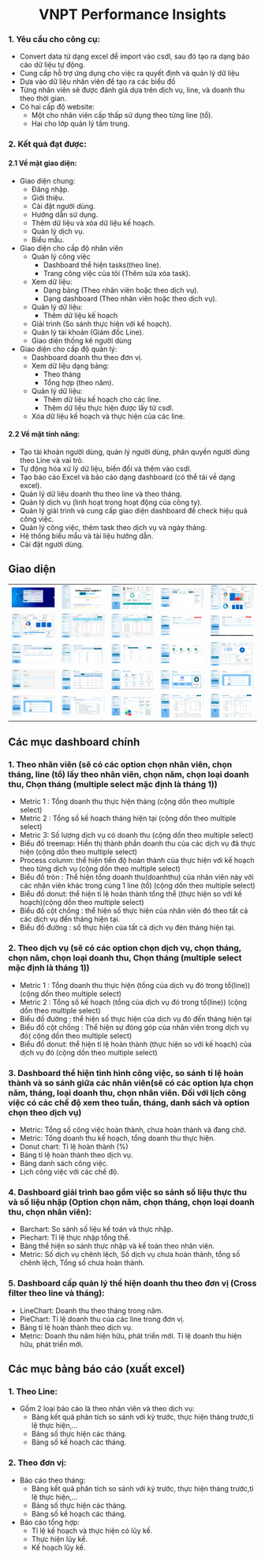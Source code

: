 <h1 style="text-align:center;">VNPT Performance Insights</h1>

### 1. Yêu cầu cho công cụ:
- Convert data từ dạng excel để import vào csdl, sau đó tạo ra dạng báo cáo dữ liệu tự động.
- Cung cấp hỗ trợ ứng dụng cho việc ra quyết định và quản lý dữ liệu
- Dựa vào dữ liệu nhân viên để tạo ra các biểu đồ
- Từng nhân viên sẽ được đánh giá dựa trên dịch vụ, line, và doanh thu theo thời gian.
- Có hai cấp độ website:
    + Một cho nhân viên cấp thấp sử dụng theo từng line (tổ).
    + Hai cho lớp quản lý tầm trung.
### 2. Kết quả đạt được:
#### 2.1 Về mặt giao diện:
- Giao diện chung:
    + Đăng nhập.
    + Giới thiệu.
    + Cài đặt người dùng.
    + Hướng dẫn sử dụng.
    + Thêm dữ liệu và xóa dữ liệu kế hoạch.
    + Quản lý dịch vụ.
    + Biểu mẫu.
- Giao diện cho cấp độ nhân viên
    + Quản lý công việc
        + Dashboard thể hiện tasks(theo line).
        + Trang công việc của tôi (Thêm sửa xóa task).
    + Xem dữ liệu:
        + Dạng bảng (Theo nhân viên hoặc theo dịch vụ).
        + Dạng dashboard (Theo nhân viên hoặc theo dịch vụ).
    + Quản lý dữ liệu:
        + Thêm dữ liệu kế hoạch
    + Giải trình (So sánh thực hiện với kế hoạch).
    + Quản lý tài khoản (Giám đốc Line).
    + Giao diện thống kê người dùng
- Giao diện cho cấp độ quản lý:
    + Dashboard doanh thu theo đơn vị.
    + Xem dữ liệu dạng bảng:
        + Theo tháng
        + Tổng hợp (theo năm).
    + Quản lý dữ liệu:
        + Thêm dữ liệu kế hoạch cho các line.
        + Thêm dữ liệu thực hiện được lấy từ csdl.
    + Xóa dữ liệu kế hoạch và thực hiện của các line.
#### 2.2 Về mặt tính năng:
- Tạo tài khoản người dùng, quản lý người dùng, phân quyền người dùng theo Line và vai trò.
- Tự động hóa xử lý dữ liệu, biến đổi và thêm vào csdl.
- Tạo báo cáo Excel và báo cáo dạng dashboard (có thể tải về dạng excel).
- Quản lý dữ liệu doanh thu theo line và theo tháng.
- Quản lý dịch vụ (linh hoạt trong hoạt động của công ty).
- Quản lý giải trình và cung cấp giao diện dashboard để check hiệu quả công việc.
- Quản lý công việc, thêm task theo dịch vụ và ngày tháng.
- Hệ thống biểu mẫu và tài liệu hướng dẫn.
- Cài đặt người dùng.

## Giao diện
<table>
  <tr>
    <td><img src="https://github.com/davisduccopny/Image_Repo/blob/main/vnpt-performance-insights/readme/page_login.png?raw=true" width="150"></td>
    <td><img src="https://github.com/davisduccopny/Image_Repo/blob/main/vnpt-performance-insights/readme/page_gioithieu.png?raw=true" width="150"></td>
    <td><img src="https://github.com/davisduccopny/Image_Repo/blob/main/vnpt-performance-insights/readme/page_dashboard_quanlicongviec.png?raw=true" width="150"></td>
    <td><img src="https://github.com/davisduccopny/Image_Repo/blob/main/vnpt-performance-insights/readme/page_congvieccuatoi.png?raw=true" width="150"></td>
    <td><img src="https://github.com/davisduccopny/Image_Repo/blob/main/vnpt-performance-insights/readme/page_dashboard_xem_nhanvien.png?raw=true" width="150"></td>
  </tr>
  <tr>
    <td><img src="https://github.com/davisduccopny/Image_Repo/blob/main/vnpt-performance-insights/readme/page_dashboard_xem_dichvu.png?raw=true" width="150"></td>
    <td><img src="https://github.com/davisduccopny/Image_Repo/blob/main/vnpt-performance-insights/readme/page_table_xem_nhanvien.png?raw=true" width="150"></td>
    <td><img src="https://github.com/davisduccopny/Image_Repo/blob/main/vnpt-performance-insights/readme/page_table_xem_dichvu.png?raw=true" width="150"></td>
    <td><img src="https://github.com/davisduccopny/Image_Repo/blob/main/vnpt-performance-insights/readme/page_themdulieu_kehoach.png?raw=true" width="150"></td>
    <td><img src="https://github.com/davisduccopny/Image_Repo/blob/main/vnpt-performance-insights/readme/page_themdulieu_thuchien.png?raw=true" width="150"></td>
  </tr>
   <tr>
    <td><img src="https://github.com/davisduccopny/Image_Repo/blob/main/vnpt-performance-insights/readme/page_xoadulieu.png?raw=true" width="150"></td>
    <td><img src="https://github.com/davisduccopny/Image_Repo/blob/main/vnpt-performance-insights/readme/page_xoadulieu_thuchien.png?raw=true" width="150"></td>
    <td><img src="https://github.com/davisduccopny/Image_Repo/blob/main/vnpt-performance-insights/readme/page_quanlidichvu.png?raw=true" width="150"></td>
    <td><img src="https://github.com/davisduccopny/Image_Repo/blob/main/vnpt-performance-insights/readme/page_bieumau.png?raw=true" width="150"></td>
    <td><img src="https://github.com/davisduccopny/Image_Repo/blob/main/vnpt-performance-insights/readme/page_dashboard_giaitrinh.png?raw=true" width="150"></td>
  </tr>
  <tr>
     <td><img src="https://github.com/davisduccopny/Image_Repo/blob/main/vnpt-performance-insights/readme/page_quanligiaitrinh.png?raw=true" width="150"></td>
    <td><img src="https://github.com/davisduccopny/Image_Repo/blob/main/vnpt-performance-insights/readme/page_quanlinguoidung.png?raw=true" width="150"></td>
    <td><img src="https://github.com/davisduccopny/Image_Repo/blob/main/vnpt-performance-insights/readme/page_tailieuhuongdan.png?raw=true" width="150"></td>
    <td><img src="https://github.com/davisduccopny/Image_Repo/blob/main/vnpt-performance-insights/readme/page_dashboard_nguoidung.png?raw=true" width="150"></td>
    <td><img src="https://github.com/davisduccopny/Image_Repo/blob/main/vnpt-performance-insights/readme/page_doimatkhau.png?raw=true" width="150"></td>
  </tr>
  <tr>
    <td><img src="https://github.com/davisduccopny/Image_Repo/blob/main/vnpt-performance-insights/readme/page_hienthi.png?raw=true" width="150"></td>
    <td><img src="https://github.com/davisduccopny/Image_Repo/blob/main/vnpt-performance-insights/readme/page_hanhdongnguoidung.png?raw=true" width="150"></td>
    <td><img src="https://github.com/davisduccopny/Image_Repo/blob/main/vnpt-performance-insights/readme/page_dashboard_capdonvi.png?raw=true" width="150"></td>
    <td><img src="https://github.com/davisduccopny/Image_Repo/blob/main/vnpt-performance-insights/readme/page_table_capdonvi_theothang.png?raw=true" width="150"></td>
    <td><img src="https://github.com/davisduccopny/Image_Repo/blob/main/vnpt-performance-insights/readme/page_table_capdonvi_tonghop.png?raw=true" width="150"></td>
  </tr>
</table>


## Các mục dashboard chính
### 1. Theo nhân viên (sẽ có các option chọn nhân viên, chọn tháng, line (tổ) lấy theo nhân viên,  chọn năm, chọn loại doanh thu, Chọn tháng (multiple select mặc định là tháng 1))
- Metric 1 : Tổng doanh thu thực hiện tháng (cộng dồn theo multiple select)
- Metric 2 : Tổng số kế hoạch tháng hiện tại (cộng dồn theo multiple select)
- Metric 3: Số lượng dịch vụ có doanh thu (cộng dồn theo multiple select)
- Biểu đồ treemap: Hiển thị thành phần doanh thu của các dịch vụ đã thực hiện (cộng dồn theo multiple select)
- Process colunm: thể hiện tiến độ hoàn thành của thực hiện với kế hoạch theo từng dịch vụ (cộng dồn theo multiple select)
- Biểu đồ tròn : Thể hiện tổng doanh thu(doanhthu) của nhân viên này với các nhân viên khác trong cùng 1 line (tổ) (cộng dồn theo multiple select)
- Biểu đồ donut: thể hiện tỉ lệ hoàn thành tổng thể (thực hiện so với kế hoạch)(cộng dồn theo multiple select)
- Biểu đồ cột chồng : thể hiện số thực hiện của nhân viên đó theo tất cả các dịch vụ đến tháng hiện tại.
- Biểu đồ đường : số thực hiện của tất cả dịch vụ đén tháng hiện tại.
### 2. Theo dịch vụ (sẽ có các option chọn dịch vụ, chọn tháng, chọn năm, chọn loại doanh thu, Chọn tháng (multiple select mặc định là tháng 1))
- Metric 1 : Tổng doanh thu thực hiện (tổng của dịch vụ đó trong tổ(line)) (cộng dồn theo multiple select)
- Metric 2 : Tổng số kế hoạch  (tổng của dịch vụ đó trong tổ(line)) (cộng dồn theo multiple select)
- Biểu đồ đường : thể hiện số thực hiện của dịch vụ đó đến tháng hiện tại
- Biểu đồ cột chồng : Thể hiện sự đóng góp của nhân viên trong dịch vụ đó( cộng dồn theo multiple select)
- Biểu đồ donut: thể hiện tỉ lệ hoàn thành (thực hiện so với kế hoạch) của dịch vụ đó (cộng dồn theo multiple select)
    
### 3. Dashboard thể hiện tình hình công việc, so sánh tỉ lệ hoàn thành và so sánh giữa các nhân viên(sẽ có các option lựa chọn năm, tháng, loại doanh thu, chọn nhân viên. Đối với lịch công việc có các chế độ xem theo tuần, tháng, danh sách và option chọn theo dịch vụ)
- Metric: Tổng số công việc hoàn thành, chưa hoàn thành và đang chờ.
- Metric: Tổng doanh thu kế hoạch, tổng doanh thu thực hiện.
- Donut chart: Tỉ lệ hoàn thành (%)
- Bảng tỉ lệ hoàn thành theo dịch vụ.
- Bảng danh sách công việc.
- Lịch công việc với các chế độ.
### 4. Dashboard giải trình bao gồm việc so sánh số liệu thực thu và số liệu nhập (Option chọn năm, chọn tháng, chọn loại doanh thu, chọn nhân viên):
- Barchart: So sánh số liệu kế toán và thực nhập.
- Piechart: Tỉ lệ thực nhập tổng thể.
- Bảng thể hiện so sánh thực nhập và kế toán theo nhân viên.
- Metric: Số dịch vụ chênh lệch, Số dịch vụ chưa hoàn thành, tổng số chênh lệch, Tổng số chưa hoàn thành.
### 5. Dashboard cấp quản lý thể hiện doanh thu theo đơn vị (Cross filter theo line và tháng):
- LineChart: Doanh thu theo tháng trong năm.
- PieChart: Tỉ lệ doanh thu của các line trong đơn vị.
- Bảng tỉ lệ hoàn thành theo dịch vụ.
- Metric: Doanh thu năm hiện hữu, phát triển mới. Tỉ lệ doanh thu hiện hữu, phát triển mới.


## Các mục bảng báo cáo (xuất excel)
### 1. Theo Line:
- Gồm 2 loại báo cáo là theo nhân viên và theo dịch vụ:
    - Bảng kết quả phân tích so sánh với kỳ trước, thực hiện tháng trước,tỉ lệ thực hiện,... 
    - Bảng số thực hiện các tháng.
    - Bảng số kế hoạch các tháng.
### 2. Theo đơn vị:
- Báo cáo theo tháng:
    + Bảng kết quả phân tích so sánh với kỳ trước, thực hiện tháng trước,tỉ lệ thực hiện,... 
    + Bảng số thực hiện các tháng.
    + Bảng số kế hoạch các tháng.
- Báo cáo tổng hợp:
    - Tỉ lệ kế hoạch và thực hiện có lũy kế.
    - Thực hiện lũy kế.
    - Kế hoạch lũy kế.
 
